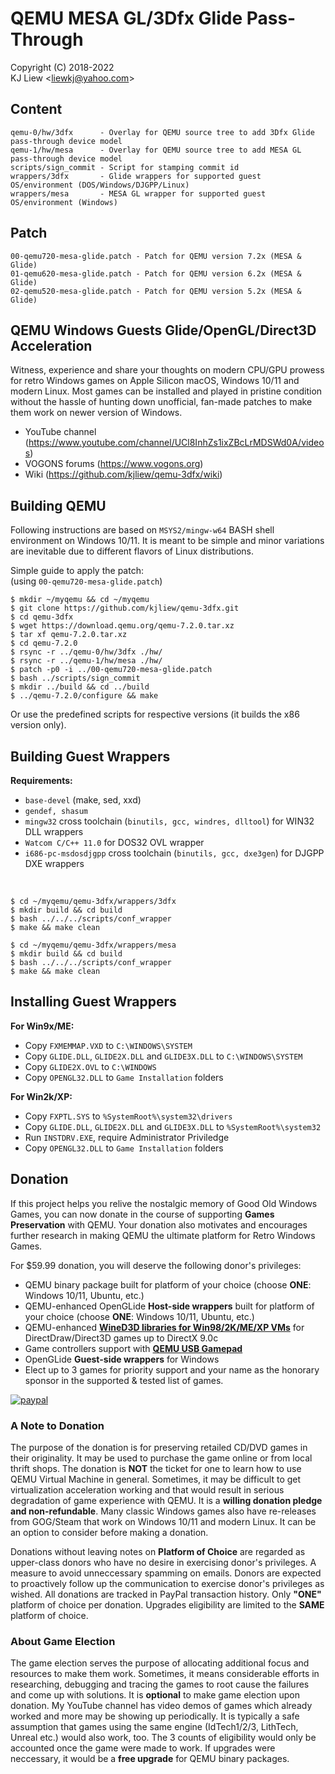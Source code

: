 # QEMU MESA GL/3Dfx Glide Pass-Through
Copyright (C) 2018-2022<br>
KJ Liew \<liewkj@yahoo.com\>
## Content
    qemu-0/hw/3dfx      - Overlay for QEMU source tree to add 3Dfx Glide pass-through device model
    qemu-1/hw/mesa      - Overlay for QEMU source tree to add MESA GL pass-through device model
    scripts/sign_commit - Script for stamping commit id
    wrappers/3dfx       - Glide wrappers for supported guest OS/environment (DOS/Windows/DJGPP/Linux)
    wrappers/mesa       - MESA GL wrapper for supported guest OS/environment (Windows)
## Patch
    00-qemu720-mesa-glide.patch - Patch for QEMU version 7.2x (MESA & Glide)
    01-qemu620-mesa-glide.patch - Patch for QEMU version 6.2x (MESA & Glide)
    02-qemu520-mesa-glide.patch - Patch for QEMU version 5.2x (MESA & Glide)
## QEMU Windows Guests Glide/OpenGL/Direct3D Acceleration
Witness, experience and share your thoughts on modern CPU/GPU prowess for retro Windows games on Apple Silicon macOS, Windows 10/11 and modern Linux. Most games can be installed and played in pristine condition without the hassle of hunting down unofficial, fan-made patches to make them work on newer version of Windows.
- YouTube channel (https://www.youtube.com/channel/UCl8InhZs1ixZBcLrMDSWd0A/videos)
- VOGONS forums (https://www.vogons.org)
- Wiki (https://github.com/kjliew/qemu-3dfx/wiki)
## Building QEMU
Following instructions are based on `MSYS2/mingw-w64` BASH shell environment on Windows 10/11. It is meant to be simple and minor variations are inevitable due to different flavors of Linux distributions.

Simple guide to apply the patch:<br>
(using `00-qemu720-mesa-glide.patch`)

    $ mkdir ~/myqemu && cd ~/myqemu
    $ git clone https://github.com/kjliew/qemu-3dfx.git
    $ cd qemu-3dfx
    $ wget https://download.qemu.org/qemu-7.2.0.tar.xz
    $ tar xf qemu-7.2.0.tar.xz
    $ cd qemu-7.2.0
    $ rsync -r ../qemu-0/hw/3dfx ./hw/
    $ rsync -r ../qemu-1/hw/mesa ./hw/
    $ patch -p0 -i ../00-qemu720-mesa-glide.patch
    $ bash ../scripts/sign_commit
    $ mkdir ../build && cd ../build
    $ ../qemu-7.2.0/configure && make

Or use the predefined scripts for respective versions (it builds the x86 version only).

## Building Guest Wrappers
**Requirements:**
 - `base-devel` (make, sed, xxd)
 - `gendef, shasum`
 - `mingw32` cross toolchain (`binutils, gcc, windres, dlltool`) for WIN32 DLL wrappers
 - `Watcom C/C++ 11.0` for DOS32 OVL wrapper
 - `i686-pc-msdosdjgpp` cross toolchain (`binutils, gcc, dxe3gen`) for DJGPP DXE wrappers
<br>

    $ cd ~/myqemu/qemu-3dfx/wrappers/3dfx
    $ mkdir build && cd build
    $ bash ../../../scripts/conf_wrapper
    $ make && make clean

    $ cd ~/myqemu/qemu-3dfx/wrappers/mesa
    $ mkdir build && cd build
    $ bash ../../../scripts/conf_wrapper
    $ make && make clean

## Installing Guest Wrappers
**For Win9x/ME:**  
 - Copy `FXMEMMAP.VXD` to `C:\WINDOWS\SYSTEM`  
 - Copy `GLIDE.DLL`, `GLIDE2X.DLL` and `GLIDE3X.DLL` to `C:\WINDOWS\SYSTEM`  
 - Copy `GLIDE2X.OVL` to `C:\WINDOWS`  
 - Copy `OPENGL32.DLL` to `Game Installation` folders

**For Win2k/XP:**  
 - Copy `FXPTL.SYS` to `%SystemRoot%\system32\drivers`  
 - Copy `GLIDE.DLL`, `GLIDE2X.DLL` and `GLIDE3X.DLL` to `%SystemRoot%\system32`  
 - Run `INSTDRV.EXE`, require Administrator Priviledge  
 - Copy `OPENGL32.DLL` to `Game Installation` folders
 
## Donation
If this project helps you relive the nostalgic memory of Good Old Windows Games, you can now donate in the course of supporting **Games Preservation** with QEMU. Your donation also motivates and encourages further research in making QEMU the ultimate platform for Retro Windows Games.

For $59.99 donation, you will deserve the following donor's privileges:
- QEMU binary package built for platform of your choice (choose **ONE**: Windows 10/11, Ubuntu, etc.)
- QEMU-enhanced OpenGLide **Host-side wrappers** built for platform of your choice (choose **ONE**: Windows 10/11, Ubuntu, etc.)
- QEMU-enhanced [**WineD3D libraries for Win98/2K/ME/XP VMs**](https://www.winehq.org) for DirectDraw/Direct3D games up to DirectX 9.0c
- Game controllers support with [**QEMU USB Gamepad**](https://github.com/kjliew/qemu-3dfx/wiki/QEMU-USB-Gamepad)
- OpenGLide **Guest-side wrappers** for Windows
- Elect up to 3 games for priority support and your name as the honorary sponsor in the supported & tested list of games.

[![paypal](https://www.paypalobjects.com/en_US/i/btn/btn_donateCC_LG.gif)](https://www.paypal.com/cgi-bin/webscr?cmd=_s-xclick&hosted_button_id=XE47KTASERX4A)
### A Note to Donation
The purpose of the donation is for preserving retailed CD/DVD games in their originality. It may be used to purchase the game online or from local thrift shops. The donation is **NOT** the ticket for one to learn how to use QEMU Virtual Machine in general. Sometimes, it may be difficult to get virtualization acceleration working and that would result in serious degradation of game experience with QEMU. It is a **willing donation pledge and non-refundable**. Many classic Windows games also have re-releases from GOG/Steam that work on Windows 10/11 and modern Linux. It can be an option to consider before making a donation.

Donations without leaving notes on **Platform of Choice** are regarded as upper-class donors who have no desire in exercising donor's privileges. A measure to avoid unneccessary spamming on emails. Donors are expected to proactively follow up the communication to exercise donor's privileges as wished. All donations are tracked in PayPal transaction history. Only **"ONE"** platform of choice per donation. Upgrades eligibility are limited to the **SAME** platform of choice.
### About Game Election
The game election serves the purpose of allocating additional focus and resources to make them work. Sometimes, it means considerable efforts in researching, debugging and tracing the games to root cause the failures and come up with solutions. It is **optional** to make game election upon donation. My YouTube channel has video demos of games which already worked and more may be showing up periodically. It is typically a safe assumption that games using the same engine (IdTech1/2/3, LithTech, Unreal etc.) would also work, too. The 3 counts of eligibility would only be accounted once the game were made to work. If upgrades were neccessary, it would be a **free upgrade** for QEMU binary packages.
